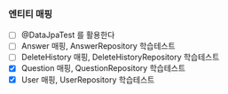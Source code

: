 ### 엔티티 매핑
* [ ] @DataJpaTest 를 활용한다
* [ ] Answer 매핑, AnswerRepository 학습테스트
* [ ] DeleteHistory 매핑, DeleteHistoryRepository 학습테스트
* [x] Question 매핑, QuestionRepository 학습테스트
* [x] User 매핑, UserRepository 학습테스트
